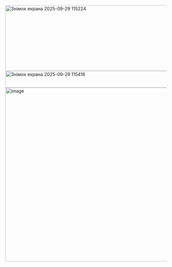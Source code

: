 <img width="894" height="205" alt="Знімок екрана 2025-09-29 115224" src="https://github.com/user-attachments/assets/1ca29a4f-f2e9-406a-a959-3acb397d4b07" />
<img width="632" height="52" alt="Знімок екрана 2025-09-29 115416" src="https://github.com/user-attachments/assets/2b11bc43-a4b5-4d4b-87d0-c02af792b69a" />
<img width="518" height="543" alt="image" src="https://github.com/user-attachments/assets/778e786c-64b8-402f-82f8-bd0d85faf971" />
